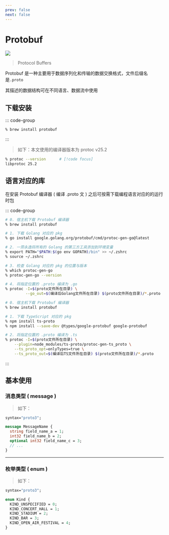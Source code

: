 ```yaml
---
prev: false
next: false
---
```


# Protobuf

![](/static/skill-images/web-infrastructure--protobuf.png)

> Protocol Buffers

Protobuf 是一种主要用于数据序列化和传输的数据交换格式，文件后缀名是`.proto`

其描述的数据结构可在不同语言、数据流中使用

## 下载安装

::: code-group

```zsh [Homebrew]
% brew install protobuf
```

:::

> 如下：本文使用的编译器版本为 protoc v25.2

```zsh
% protoc --version      # [!code focus]
libprotoc 25.2
```

## 语言对应的库

在安装 Protobuf 编译器 ( 编译 .proto 文 ) 之后可按需下载编程语言对应的的运行时包

::: code-group

```zsh [Golang]
# 0. 宿主机下载 Protobuf 编译器
% brew install protobuf

# 1. 下载 Golang 对应的 pkg
% go install google.golang.org/protobuf/cmd/protoc-gen-go@latest

# 2. 一劳永逸将所有的 Golang 的第三方工具添加到环境变量
% export PATH="$PATH:$(go env GOPATH)/bin" >> ~/.zshrc
% source ~/.zshrc

# 3. 检查 Golang 对应的 pkg 的位置与版本
% which protoc-gen-go
% protoc-gen-go --version

# 4. 将指定位置的 .proto 编译为 .go
% protoc -I=$(proto文件所在目录) \
         --go_out=$(编译后Golang文件所在目录) $(proto文件所在目录)/*.proto
```

```zsh [TypeScript]
# 0. 宿主机下载 Protobuf 编译器
% brew install protobuf

# 1. 下载 TypeScript 对应的 pkg
% npm install ts-proto
% npm install --save-dev @types/google-protobuf google-protobuf

# 2. 将指定位置的 .proto 编译为 .ts
% protoc -I=$(proto文件所在目录) \
	--plugin=node_modules/ts-proto/protoc-gen-ts_proto \
	--ts_proto_opt=onlyTypes=true \
	--ts_proto_out=$(编译后TS文件所在目录) $(proto文件所在目录)/*.proto
```

:::

## 基本使用

### 消息类型 ( message )

> 如下：

```proto
syntax="proto3";

message MessageName {
  string field_name_a = 1;
  int32 field_name_b = 2;
  optional int32 field_name_c = 3;
  // ...
}
```

---

### 枚举类型 ( enum )

> 如下：

```proto
syntax="proto3";

enum Kind {
  KIND_UNSPECIFIED = 0;
  KIND_CONCERT_HALL = 1;
  KIND_STADIUM = 2;
  KIND_BAR = 3;
  KIND_OPEN_AIR_FESTIVAL = 4;
}
```
